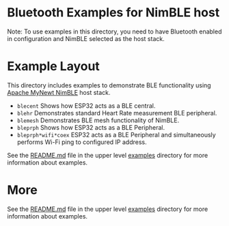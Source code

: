 # Bluetooth Examples for NimBLE host

Note: To use examples in this directory, you need to have Bluetooth enabled in configuration and NimBLE selected as the host stack.

# Example Layout

This directory includes examples to demonstrate BLE functionality using [Apache MyNewt NimBLE](https://github.com/apache/mynewt-nimble) host stack.

* `blecent` Shows how ESP32 acts as a BLE central.
* `blehr` Demonstrates standard Heart Rate measurement BLE peripheral.
* `blemesh` Demonstrates BLE mesh functionality of NimBLE.
* `bleprph` Shows how ESP32 acts as a BLE Peripheral.
* `bleprph*wifi*coex` ESP32 acts as a BLE Peripheral and simultaneously performs Wi-Fi ping to configured IP address.

See the [README.md](../../README.md) file in the upper level [examples](../../) directory for more information about examples.

# More

See the [README.md](../../README.md) file in the upper level [examples](../../) directory for more information about examples.
